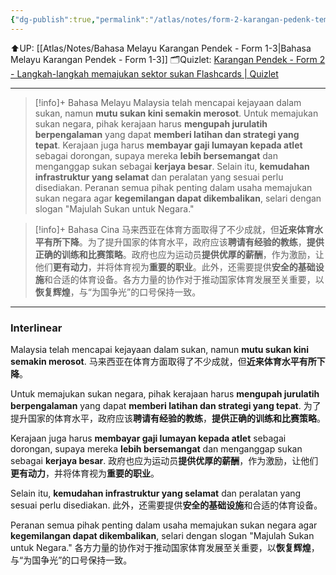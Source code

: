 ```yaml
---
{"dg-publish":true,"permalink":"/atlas/notes/form-2-karangan-pedenk-tema-09-langkah-memajukan-sektor-sukan/","noteIcon":""}
---
```


⬆️UP: [[Atlas/Notes/Bahasa Melayu Karangan Pendek - Form 1-3\|Bahasa Melayu Karangan Pendek - Form 1-3]]
🗂️Quizlet: [Karangan Pendek - Form 2 - Langkah-langkah memajukan sektor sukan Flashcards | Quizlet](https://quizlet.com/my/977473998/karangan-pendek-form-2-langkah-langkah-memajukan-sektor-sukan-flash-cards/?i=1vbzw5&x=1jqt)

---

> [!info]+ Bahasa Melayu
> Malaysia telah mencapai kejayaan dalam sukan, namun **mutu sukan kini semakin merosot**. Untuk memajukan sukan negara, pihak kerajaan harus **mengupah jurulatih berpengalaman** yang dapat **memberi latihan dan strategi yang tepat**. Kerajaan juga harus **membayar gaji lumayan kepada atlet** sebagai dorongan, supaya mereka **lebih bersemangat** dan menganggap sukan sebagai **kerjaya besar**. Selain itu, **kemudahan infrastruktur yang selamat** dan peralatan yang sesuai perlu disediakan. Peranan semua pihak penting dalam usaha memajukan sukan negara agar **kegemilangan dapat dikembalikan**, selari dengan slogan "Majulah Sukan untuk Negara."

> [!info]+ Bahasa Cina
> 马来西亚在体育方面取得了不少成就，但**近来体育水平有所下降**。为了提升国家的体育水平，政府应该**聘请有经验的教练**，**提供正确的训练和比赛策略**。政府也应为运动员**提供优厚的薪酬**，作为激励，让他们**更有动力**，并将体育视为**重要的职业**。此外，还需要提供**安全的基础设施**和合适的体育设备。各方力量的协作对于推动国家体育发展至关重要，以**恢复辉煌**，与“为国争光”的口号保持一致。


---

### Interlinear

Malaysia telah mencapai kejayaan dalam sukan, namun **mutu sukan kini semakin merosot**. 
马来西亚在体育方面取得了不少成就，但**近来体育水平有所下降**。

Untuk memajukan sukan negara, pihak kerajaan harus **mengupah jurulatih berpengalaman** yang dapat **memberi latihan dan strategi yang tepat**. 
为了提升国家的体育水平，政府应该**聘请有经验的教练**，**提供正确的训练和比赛策略**。

Kerajaan juga harus **membayar gaji lumayan kepada atlet** sebagai dorongan, supaya mereka **lebih bersemangat** dan menganggap sukan sebagai **kerjaya besar**. 
政府也应为运动员**提供优厚的薪酬**，作为激励，让他们**更有动力**，并将体育视为**重要的职业**。

Selain itu, **kemudahan infrastruktur yang selamat** dan peralatan yang sesuai perlu disediakan. 
此外，还需要提供**安全的基础设施**和合适的体育设备。

Peranan semua pihak penting dalam usaha memajukan sukan negara agar **kegemilangan dapat dikembalikan**, selari dengan slogan "Majulah Sukan untuk Negara."
各方力量的协作对于推动国家体育发展至关重要，以**恢复辉煌**，与“为国争光”的口号保持一致。
